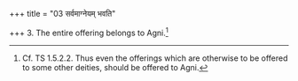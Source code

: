 +++
title = "03 सर्वमाग्नेयम् भवति"

+++
3. The entire offering belongs to Agni.[^1]  

[^1]: Cf. TS 1.5.2.2. Thus even the offerings which are otherwise to be
offered to some other deities, should be offered to Agni. 
